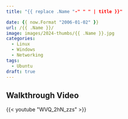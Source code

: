```yaml
---
title: "{{ replace .Name "-" " " | title }}"

date: {{ now.Format "2006-01-02" }}
url: /{{ .Name }}/
image: images/2024-thumbs/{{ .Name }}.jpg
categories:
  - Linux
  - Windows
  - Networking
tags:
  - Ubuntu
draft: true
---
```

<!--more-->



## Walkthrough Video

{{< youtube "WVQ_2hN_zzs" >}}
